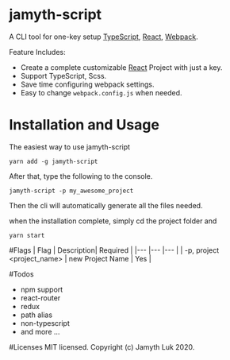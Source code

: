 # jamyth-script

A CLI tool for one-key setup [TypeScript](https://www.typescriptlang.org/), [React](https://reactjs.org/tutorial/tutorial.html), [Webpack](https://webpack.js.org/).

Feature Includes:

- Create a complete customizable [React](https://reactjs.org/tutorial/tutorial.html) Project with just a key.
- Support TypeScript, Scss.
- Save time configuring webpack settings.
- Easy to change `webpack.config.js` when needed.

# Installation and Usage

The easiest way to use jamyth-script

```
yarn add -g jamyth-script
```

After that, type the following to the console.

```
jamyth-script -p my_awesome_project
```

Then the cli will automatically generate all the files needed.

when the installation complete, simply cd the project folder and

```
yarn start
```

#Flags
| Flag | Description| Required |
|--- |--- |--- |
| -p, project <project_name> | new Project Name | Yes |

#Todos

- npm support
- react-router
- redux
- path alias
- non-typescript
- and more ...

#Licenses
MIT licensed. Copyright (c) Jamyth Luk 2020.
